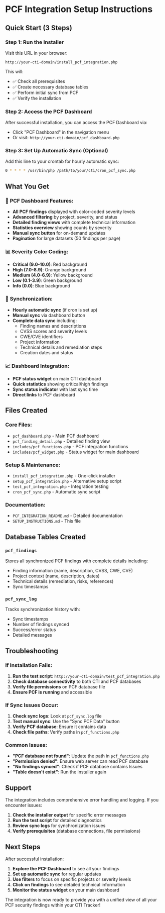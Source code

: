 # PCF Integration Setup Instructions

## Quick Start (3 Steps)

### Step 1: Run the Installer
Visit this URL in your browser:
```
http://your-cti-domain/install_pcf_integration.php
```

This will:
- ✅ Check all prerequisites
- ✅ Create necessary database tables
- ✅ Perform initial sync from PCF
- ✅ Verify the installation

### Step 2: Access the PCF Dashboard
After successful installation, you can access the PCF Dashboard via:
- Click "PCF Dashboard" in the navigation menu
- Or visit: `http://your-cti-domain/pcf_dashboard.php`

### Step 3: Set Up Automatic Sync (Optional)
Add this line to your crontab for hourly automatic sync:
```bash
0 * * * * /usr/bin/php /path/to/your/cti/cron_pcf_sync.php
```

## What You Get

### 🎯 **PCF Dashboard Features:**
- **All PCF findings** displayed with color-coded severity levels
- **Advanced filtering** by project, severity, and status
- **Detailed finding views** with complete technical information
- **Statistics overview** showing counts by severity
- **Manual sync button** for on-demand updates
- **Pagination** for large datasets (50 findings per page)

### 📊 **Severity Color Coding:**
- **Critical (9.0-10.0)**: Red background
- **High (7.0-8.9)**: Orange background
- **Medium (4.0-6.9)**: Yellow background
- **Low (0.1-3.9)**: Green background
- **Info (0.0)**: Blue background

### 🔄 **Synchronization:**
- **Hourly automatic sync** (if cron is set up)
- **Manual sync** via dashboard button
- **Complete data sync** including:
  - Finding names and descriptions
  - CVSS scores and severity levels
  - CWE/CVE identifiers
  - Project information
  - Technical details and remediation steps
  - Creation dates and status

### 📈 **Dashboard Integration:**
- **PCF status widget** on main CTI dashboard
- **Quick statistics** showing critical/high findings
- **Sync status indicator** with last sync time
- **Direct links** to PCF dashboard

## Files Created

### Core Files:
- `pcf_dashboard.php` - Main PCF dashboard
- `pcf_finding_detail.php` - Detailed finding view
- `includes/pcf_functions.php` - PCF integration functions
- `includes/pcf_widget.php` - Status widget for main dashboard

### Setup & Maintenance:
- `install_pcf_integration.php` - One-click installer
- `setup_pcf_integration.php` - Alternative setup script
- `test_pcf_integration.php` - Integration testing
- `cron_pcf_sync.php` - Automatic sync script

### Documentation:
- `PCF_INTEGRATION_README.md` - Detailed documentation
- `SETUP_INSTRUCTIONS.md` - This file

## Database Tables Created

### `pcf_findings`
Stores all synchronized PCF findings with complete details including:
- Finding information (name, description, CVSS, CWE, CVE)
- Project context (name, description, dates)
- Technical details (remediation, risks, references)
- Sync timestamps

### `pcf_sync_log`
Tracks synchronization history with:
- Sync timestamps
- Number of findings synced
- Success/error status
- Detailed messages

## Troubleshooting

### If Installation Fails:
1. **Run the test script**: `http://your-cti-domain/test_pcf_integration.php`
2. **Check database connectivity** to both CTI and PCF databases
3. **Verify file permissions** on PCF database file
4. **Ensure PCF is running** and accessible

### If Sync Issues Occur:
1. **Check sync logs**: Look at `pcf_sync.log` file
2. **Test manual sync**: Use the "Sync PCF Data" button
3. **Verify PCF database**: Ensure it contains data
4. **Check file paths**: Verify paths in `pcf_functions.php`

### Common Issues:
- **"PCF database not found"**: Update the path in `pcf_functions.php`
- **"Permission denied"**: Ensure web server can read PCF database
- **"No findings synced"**: Check if PCF database contains Issues
- **"Table doesn't exist"**: Run the installer again

## Support

The integration includes comprehensive error handling and logging. If you encounter issues:

1. **Check the installer output** for specific error messages
2. **Run the test script** for detailed diagnostics
3. **Review sync logs** for synchronization issues
4. **Verify prerequisites** (database connections, file permissions)

## Next Steps

After successful installation:
1. **Explore the PCF Dashboard** to see all your findings
2. **Set up automatic sync** for regular updates
3. **Use filters** to focus on specific projects or severity levels
4. **Click on findings** to see detailed technical information
5. **Monitor the status widget** on your main dashboard

The integration is now ready to provide you with a unified view of all your PCF security findings within your CTI Tracker!